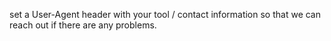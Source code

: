 set a User-Agent header with your tool / contact information so that we can reach out if there are any problems.